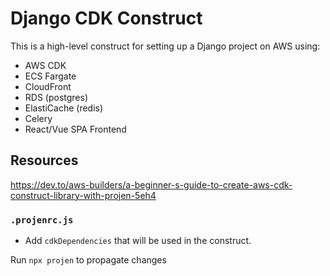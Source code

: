 # Django CDK Construct

This is a high-level construct for setting up a Django project on AWS using:

- AWS CDK
- ECS Fargate
- CloudFront
- RDS (postgres)
- ElastiCache (redis)
- Celery
- React/Vue SPA Frontend

## Resources

https://dev.to/aws-builders/a-beginner-s-guide-to-create-aws-cdk-construct-library-with-projen-5eh4

### `.projenrc.js`

- Add `cdkDependencies` that will be used in the construct.

Run `npx projen` to propagate changes